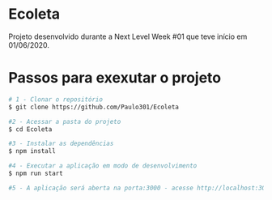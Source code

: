 # Ecoleta
Projeto desenvolvido durante a Next Level Week #01 que teve início em 01/06/2020.

# Passos para exexutar o projeto

```bash
# 1 - Clonar o repositório 
$ git clone https://github.com/Paulo301/Ecoleta

#2 - Acessar a pasta do projeto
$ cd Ecoleta

#3 - Instalar as dependências
$ npm install

#4 - Executar a aplicação em modo de desenvolvimento
$ npm run start

#5 - A aplicação será aberta na porta:3000 - acesse http://localhost:3000
```
